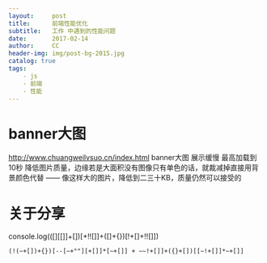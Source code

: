 ```yaml
---
layout:     post
title:      前端性能优化
subtitle:   工作 中遇到的性能问题 
date:       2017-02-14
author:     CC
header-img: img/post-bg-2015.jpg
catalog: true
tags:
    - js
    - 前端
    - 性能
---
```


# banner大图

http://www.chuangweilvsuo.cn/index.html
banner大图 展示缓慢 最高加载到10秒
降低图片质量，边缘若是大面积没有图像只有单色的话，就裁减掉直接用背景颜色代替 —— 像这样大的图片，降低到二三十KB，质量仍然可以接受的



# 关于分享



console.log(([][[]]+[])[+!![]]+([]+{})[!+[]+!![]])

```
(!(~+[])+{})[--[~+""][+[]]*[~+[]] + ~~!+[]]+({}+[])[[~!+[]]*~+[]]
```
